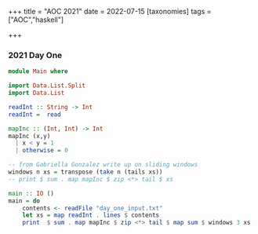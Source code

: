 +++
title = "AOC 2021"
date = 2022-07-15
[taxonomies]
tags = ["AOC","haskell"]

+++


### 2021 Day One

<!-- more -->

```Haskell
module Main where

import Data.List.Split
import Data.List

readInt :: String -> Int
readInt =  read

mapInc :: (Int, Int) -> Int
mapInc (x,y)
  | x < y = 1
  | otherwise = 0

-- from Gabriella Gonzalez write up on sliding windows
windows n xs = transpose (take n (tails xs))
-- print $ sum . map mapInc $ zip <*> tail $ xs

main :: IO ()
main = do
    contents <- readFile "day_one_input.txt" 
    let xs = map readInt . lines $ contents
    print  $ sum . map mapInc $ zip <*> tail $ map sum $ windows 3 xs
    
```